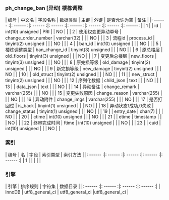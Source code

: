 ### ph_change_ban [异动] 楼栋调整
|  编号  |  中文名  |  字段名称  |  数据类型  |  主键  |  外键  |  是否允许为空  |  备注  |
|: ------ :|: ------ :|: ------ :|: ------ :|: ------ :|: ------ :|: ------ :|: ------ :|
| 1 |  | id | int(10) unsigned | PRI |  | NO |  |
| 2 | 使用权变更异动单号 | change_order_number | varchar(32) |  |  | NO |  |
| 3 | 流程id | process_id | tinyint(2) unsigned |  |  | NO |  |
| 4 |  | ban_id | int(10) unsigned |  |  | NO |  |
| 5 | 楼栋调整类型 | ban_change_id | tinyint(3) unsigned |  |  | NO |  |
| 6 | 原总楼层 | old_floors | tinyint(3) unsigned |  |  | NO |  |
| 7 | 变更后总楼层 | new_floors | tinyint(3) unsigned |  |  | NO |  |
| 8 | 原完损等级 | old_damage | tinyint(2) unsigned |  |  | NO |  |
| 9 | 新完损等级 | new_damage | tinyint(2) unsigned |  |  | NO |  |
| 10 |  | old_struct | tinyint(2) unsigned |  |  | NO |  |
| 11 |  | new_struct | tinyint(2) unsigned |  |  | NO |  |
| 12 | 序列化数据 | child_json | text |  |  | NO |  |
| 13 |  | data_json | text |  |  | NO |  |
| 14 | 异动备注 | change_remark | varchar(255) |  |  | NO |  |
| 15 | 变更失败原因 | change_reason | varchar(255) |  |  | NO |  |
| 16 | 异动附件 | change_imgs | varchar(255) |  |  | NO |  |
| 17 | 是否打回过 | is_back | tinyint(1) unsigned |  |  | NO |  |
| 18 | 异动状态1成功,0失败 | change_status | tinyint(1) unsigned |  |  | NO |  |
| 19 |  | entry_date | char(7) |  |  | NO |  |
| 20 |  | ctime | int(10) unsigned |  |  | NO |  |
| 21 |  | etime | timestamp |  |  | NO |  |
| 22 | 终审完成时间 | ftime | int(10) unsigned |  |  | NO |  |
| 23 |  | cuid | int(10) unsigned |  |  | NO |  |

### 索引

|  编号  |  名  |  字段  |  索引类型  |  索引方法  |
|: ------ :|: ------ :|: ------ :|: ------ :|: ------ :|
|   1 |    |    |    |    |

### 引擎

|  引擎  |  排序规则  |  字符集  |  数据目录  |
|: ------ :|: ------ :|: ------ :|: ------ :|
| InnoDB | utf8_general_ci | utf8_general_ci |utf8_general_ci |
